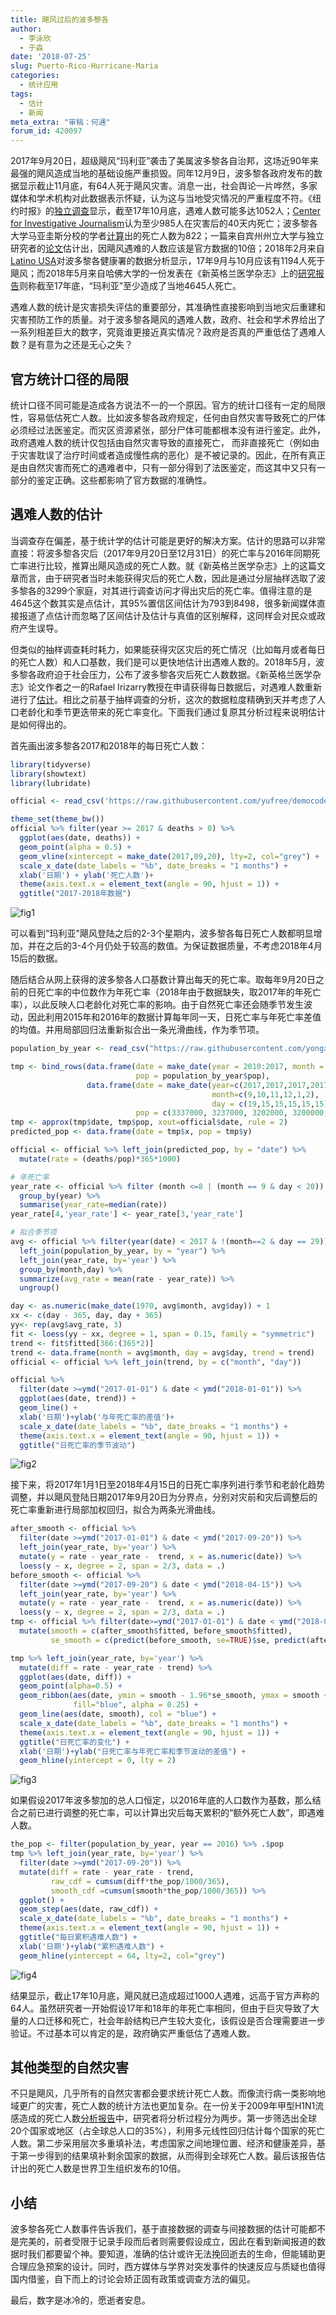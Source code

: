 ```yaml
---
title: 飓风过后的波多黎各
author: 
  - 李泳欣
  - 于淼
date: '2018-07-25'
slug: Puerto-Rico-Hurricane-Maria
categories:
  - 统计应用
tags:
  - 估计
  - 新闻
meta_extra: "审稿：何通"
forum_id: 420097
---
```


2017年9月20日，超级飓风“玛利亚”袭击了美属波多黎各自治邦，这场近90年来最强的飓风造成当地的基础设施严重损毁。同年12月9日，波多黎各政府发布的数据显示截止11月底，有64人死于飓风灾害。消息一出，社会舆论一片哗然，多家媒体和学术机构对此数据表示怀疑，认为这与当地受灾情况的严重程度不符。《纽约时报》的[独立调查](https://www.nytimes.com/interactive/2017/12/08/us/puerto-rico-hurricane-maria-death-toll.html)显示，截至17年10月底，遇难人数可能多达1052人；[Center for Investigative Journalism](http://periodismoinvestigativo.com/2017/12/nearly-1000-more-people-died-in-puerto-rico-after-hurricane-maria/)认为至少985人在灾害后的40天内死亡；波多黎各大学马亚圭斯分校的学者[计算](http://academic.uprm.edu/wrolke/research/Maria%20Deaths%20-%20Significance.pdf)出的死亡人数为822；一篇来自宾州州立大学与独立研究者的[论文](https://osf.io/preprints/socarxiv/s7dmu)估计出，因飓风遇难的人数应该是官方数据的10倍；2018年2月来自[Latino USA](http://latinousa.org/)对波多黎各健康署的数据分析显示，17年9月与10月应该有1194人死于飓风；而2018年5月来自哈佛大学的一份发表在《新英格兰医学杂志》上的[研究报告](http://www.nejm.org/doi/pdf/10.1056/NEJMsa1803972)则称截至17年底，“玛利亚”至少造成了当地4645人死亡。

遇难人数的统计是灾害损失评估的重要部分，其准确性直接影响到当地灾后重建和灾害预防工作的质量。对于波多黎各飓风的遇难人数，政府、社会和学术界给出了一系列相差巨大的数字，究竟谁更接近真实情况？政府是否真的严重低估了遇难人数？是有意为之还是无心之失？

## 官方统计口径的局限

统计口径不同可能是造成各方说法不一的一个原因。官方的统计口径有一定的局限性，容易低估死亡人数。比如波多黎各政府规定，任何由自然灾害导致死亡的尸体必须经过法医鉴定。而灾区资源紧张，部分尸体可能都根本没有进行鉴定。此外，政府遇难人数的统计仅包括由自然灾害导致的直接死亡， 而非直接死亡（例如由于灾害耽误了治疗时间或者造成慢性病的恶化）是不被记录的。因此，在所有真正是由自然灾害而死亡的遇难者中，只有一部分得到了法医鉴定，而这其中又只有一部分的鉴定正确。这些都影响了官方数据的准确性。

## 遇难人数的估计

当调查存在偏差，基于统计学的估计可能是更好的解决方案。估计的思路可以非常直接：将波多黎各灾后（2017年9月20日至12月31日）的死亡率与2016年同期死亡率进行比较，推算出飓风造成的死亡人数。就《新英格兰医学杂志》上的这篇文章而言，由于研究者当时未能获得灾后的死亡人数，因此是通过分层抽样选取了波多黎各的3299个家庭，对其进行调查访问才得出灾后的死亡率。值得注意的是4645这个数其实是点估计，其95%置信区间估计为793到8498，很多新闻媒体直接报道了点估计而忽略了区间估计及估计与真值的区别解释，这同样会对民众或政府产生误导。

但类似的抽样调查耗时耗力，如果能获得灾区灾后的死亡情况（比如每月或者每日的死亡人数）和人口基数，我们是可以更快地估计出遇难人数的。2018年5月，波多黎各政府迫于社会压力，公布了波多黎各灾后死亡人数数据。《新英格兰医学杂志》论文作者之一的Rafael Irizarry教授在申请获得每日数据后，对遇难人数重新进行了[估计](https://simplystatistics.org/2018/06/08/a-first-look-at-recently-released-official-puerto-rico-death-count-data/)。相比之前基于抽样调查的分析，这次的数据粒度精确到天并考虑了人口老龄化和季节更迭带来的死亡率变化。下面我们通过复原其分析过程来说明估计是如何得出的。

首先画出波多黎各2017和2018年的每日死亡人数：


```r
library(tidyverse)
library(showtext)
library(lubridate)

official <- read_csv('https://raw.githubusercontent.com/yufree/democode/master/data/PuertoRico.csv')

theme_set(theme_bw())
official %>% filter(year >= 2017 & deaths > 0) %>%
  ggplot(aes(date, deaths)) + 
  geom_point(alpha = 0.5) + 
  geom_vline(xintercept = make_date(2017,09,20), lty=2, col="grey") +
  scale_x_date(date_labels = "%b", date_breaks = "1 months") +
  xlab('日期') + ylab('死亡人数')+
  theme(axis.text.x = element_text(angle = 90, hjust = 1)) +
  ggtitle("2017-2018年数据")
```

![fig1](https://github.com/yongxin14/hurricane/raw/master/figures/raw_data.png)

可以看到"玛利亚"飓风登陆之后的2-3个星期内，波多黎各每日死亡人数都明显增加，并在之后的3-4个月仍处于较高的数值。为保证数据质量，不考虑2018年4月15后的数据。

随后结合从网上获得的波多黎各人口基数计算出每天的死亡率。取每年9月20日之前的日死亡率的中位数作为年死亡率（2018年由于数据缺失，取2017年的年死亡率），以此反映人口老龄化对死亡率的影响。由于自然死亡率还会随季节发生波动，因此利用2015年和2016年的数据计算每年同一天，日死亡率与年死亡率差值的均值。并用局部回归法重新拟合出一条光滑曲线，作为季节项。


```r
population_by_year <- read_csv("https://raw.githubusercontent.com/yongxin14/hurricane/master/pr_popest_2010_17.csv")

tmp <- bind_rows(data.frame(date = make_date(year = 2010:2017, month = 7, day = 2), 
                            pop = population_by_year$pop),
                 data.frame(date = make_date(year=c(2017,2017,2017,2017,2018,2018), 
                                             month=c(9,10,11,12,1,2), 
                                             day = c(19,15,15,15,15,15)),
                            pop = c(3337000, 3237000, 3202000, 3200000, 3223000, 3278000)))
tmp <- approx(tmp$date, tmp$pop, xout=official$date, rule = 2)
predicted_pop <- data.frame(date = tmp$x, pop = tmp$y)

official <- official %>% left_join(predicted_pop, by = "date") %>%
  mutate(rate = (deaths/pop)*365*1000)

# 年死亡率
year_rate <- official %>% filter (month <=8 | (month == 9 & day < 20)) %>% 
  group_by(year) %>%
  summarise(year_rate=median(rate))
year_rate[4,'year_rate'] <- year_rate[3,'year_rate']

# 拟合季节项
avg <- official %>% filter(year(date) < 2017 & !(month==2 & day == 29)) %>%
  left_join(population_by_year, by = "year") %>%
  left_join(year_rate, by='year') %>%
  group_by(month,day) %>%
  summarize(avg_rate = mean(rate - year_rate)) %>%
  ungroup()

day <- as.numeric(make_date(1970, avg$month, avg$day)) + 1
xx <- c(day - 365, day, day + 365)
yy<- rep(avg$avg_rate, 3)
fit <- loess(yy ~ xx, degree = 1, span = 0.15, family = "symmetric")
trend <- fit$fitted[366:(365*2)]
trend <- data.frame(month = avg$month, day = avg$day, trend = trend)
official <- official %>% left_join(trend, by = c("month", "day"))

official %>%  
  filter(date >=ymd("2017-01-01") & date < ymd("2018-01-01")) %>%
  ggplot(aes(date, trend)) +
  geom_line() + 
  xlab('日期')+ylab('与年死亡率的差值')+
  scale_x_date(date_labels = "%b", date_breaks = "1 months") +
  theme(axis.text.x = element_text(angle = 90, hjust = 1)) + 
  ggtitle("日死亡率的季节波动")
```

![fig2](https://github.com/yongxin14/hurricane/raw/master/figures/trend.png)

接下来，将2017年1月1日至2018年4月15日的日死亡率序列进行季节和老龄化趋势调整，并以飓风登陆日期2017年9月20日为分界点，分别对灾前和灾后调整后的死亡率重新进行局部加权回归，拟合为两条光滑曲线。


```r
after_smooth <- official %>% 
  filter(date >=ymd("2017-01-01") & date < ymd("2017-09-20")) %>%
  left_join(year_rate, by='year') %>%
  mutate(y = rate - year_rate -  trend, x = as.numeric(date)) %>%
  loess(y ~ x, degree = 2, span = 2/3, data = .)
before_smooth <- official %>% 
  filter(date >=ymd("2017-09-20") & date < ymd("2018-04-15")) %>%
  left_join(year_rate, by='year') %>%
  mutate(y = rate - year_rate -  trend, x = as.numeric(date)) %>%
  loess(y ~ x, degree = 2, span = 2/3, data = .)
tmp <- official %>% filter(date>=ymd("2017-01-01") & date < ymd("2018-04-15")) %>%
  mutate(smooth = c(after_smooth$fitted, before_smooth$fitted),
         se_smooth = c(predict(before_smooth, se=TRUE)$se, predict(after_smooth, se=TRUE)$se))

tmp %>% left_join(year_rate, by='year') %>%
  mutate(diff = rate - year_rate - trend) %>%
  ggplot(aes(date, diff)) +
  geom_point(alpha=0.5) +
  geom_ribbon(aes(date, ymin = smooth - 1.96*se_smooth, ymax = smooth + 1.96*se_smooth), 
              fill="blue", alpha = 0.25) +
  geom_line(aes(date, smooth), col = "blue") +
  scale_x_date(date_labels = "%b", date_breaks = "1 months") +
  theme(axis.text.x = element_text(angle = 90, hjust = 1)) + 
  ggtitle("日死亡率的变化") + 
  xlab('日期')+ylab("日死亡率与年死亡率和季节波动的差值") + 
  geom_hline(yintercept = 0, lty = 2)
```

![fig3](https://github.com/yongxin14/hurricane/raw/master/figures/diff.png)

如果假设2017年波多黎加的总人口恒定，以2016年底的人口数作为基数，那么结合之前已进行调整的死亡率，可以计算出灾后每天累积的“额外死亡人数”，即遇难人数。


```r
the_pop <- filter(population_by_year, year == 2016) %>% .$pop
tmp %>% left_join(year_rate, by='year') %>%
  filter(date >=ymd("2017-09-20")) %>%
  mutate(diff = rate - year_rate - trend,
         raw_cdf = cumsum(diff*the_pop/1000/365), 
         smooth_cdf =cumsum(smooth*the_pop/1000/365)) %>%
  ggplot() +
  geom_step(aes(date, raw_cdf)) +
  scale_x_date(date_labels = "%b", date_breaks = "1 months") +
  theme(axis.text.x = element_text(angle = 90, hjust = 1)) + 
  ggtitle("每日累积遇难人数") + 
  xlab('日期')+ylab("累积遇难人数") + 
  geom_hline(yintercept = 64, lty=2, col="grey")
```

![fig4](https://github.com/yongxin14/hurricane/raw/master/figures/mortality.png)

结果显示，截止17年10月底，飓风就已造成超过1000人遇难，远高于官方声称的64人。虽然研究者一开始假设17年和18年的年死亡率相同，但由于巨灾导致了大量的人口迁移和死亡，社会年龄结构已产生较大变化，该假设是否合理需要进一步验证。不过基本可以肯定的是，政府确实严重低估了遇难人数。

## 其他类型的自然灾害

不只是飓风，几乎所有的自然灾害都会要求统计死亡人数。而像流行病一类影响地域更广的灾害，死亡人数的统计方法也更加复杂。在一份关于2009年甲型H1N1流感造成的死亡人数[分析报告](http://journals.plos.org/plosmedicine/article?id=10.1371/journal.pmed.1001558)中，研究者将分析过程分为两步。第一步筛选出全球20个国家或地区（占全球总人口的35%），利用多元线性回归估计每个国家的死亡人数。第二步采用层次多重填补法，考虑国家之间地理位置、经济和健康差异，基于第一步得到的结果填补剩余国家的数据，从而得到全球死亡人数。最后该报告估计出的死亡人数是世界卫生组织发布的10倍。

## 小结

波多黎各死亡人数事件告诉我们，基于直接数据的调查与间接数据的估计可能都不是完美的，前者受限于记录手段而后者则需要假设成立，因此在看到新闻报道的数据时我们都要留个神。要知道，准确的估计或许无法挽回逝去的生命，但能辅助更合理应急预案的设计。同时，西方媒体与学界对突发事件的快速反应与质疑也值得国内借鉴，自下而上的讨论会矫正固有政策或调查方法的偏见。

最后，数字是冰冷的，愿逝者安息。
